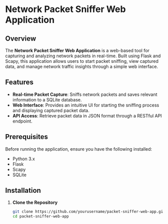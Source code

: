 # Network Packet Sniffer Web Application

## Overview

The **Network Packet Sniffer Web Application** is a web-based tool for capturing and analyzing network packets in real-time. Built using Flask and Scapy, this application allows users to start packet sniffing, view captured data, and manage network traffic insights through a simple web interface.

## Features

- **Real-time Packet Capture**: Sniffs network packets and saves relevant information to a SQLite database.
- **Web Interface**: Provides an intuitive UI for starting the sniffing process and displaying captured packet data.
- **API Access**: Retrieve packet data in JSON format through a RESTful API endpoint.

## Prerequisites

Before running the application, ensure you have the following installed:

- Python 3.x
- Flask
- Scapy
- SQLite

## Installation

1. **Clone the Repository**

   ```bash
   git clone https://github.com/yourusername/packet-sniffer-web-app.git
   cd packet-sniffer-web-app
